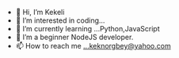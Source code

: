 - 👋 Hi, I’m Kekeli 
- 👀 I’m interested in coding...
- 🌱 I’m currently learning ...Python,JavaScript
- 💞️ I’m a beginner NodeJS developer.
- 📫 How to reach me ...keknorgbey@yahoo.com

<!---
kekubezos/kekubezos is a ✨ special ✨ repository because its `README.md` (this file) appears on your GitHub profile.
You can click the Preview link to take a look at your changes.
--->
